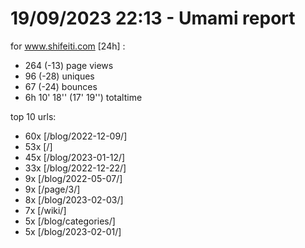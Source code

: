 # 19/09/2023 22:13 - Umami report
for www.shifeiti.com [24h] :

 - 264 (-13) page views
 - 96 (-28) uniques
 - 67 (-24) bounces
 - 6h 10' 18'' (17' 19'') totaltime


top 10 urls:
 - 60x [/blog/2022-12-09/]
 - 53x [/]
 - 45x [/blog/2023-01-12/]
 - 33x [/blog/2022-12-22/]
 - 9x [/blog/2022-05-07/]
 - 9x [/page/3/]
 - 8x [/blog/2023-02-03/]
 - 7x [/wiki/]
 - 5x [/blog/categories/]
 - 5x [/blog/2023-02-01/]


